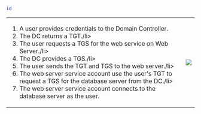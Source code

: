 ```bash
id
```

<table>
<tbody>
  <tr>
    <td>
    <ol>
    <li>A user provides credentials to the Domain Controller.</li>
    <li>The DC returns a TGT./li>
    <li>The user requests a TGS for the web service on Web Server./li>
    <li>The DC provides a TGS./li>
    <li>The user sends the TGT and TGS to the web server./li>
    <li>The web server service account use the user's TGT to request a TGS for the database server from the DC./li>
    <li>The web server service account connects to the database server as the user.</li>
    </ol>
    </td>
    <td><img style="float: right;" src="https://i.imgur.com/s5T5QSD.png"></td>
  </tr>
</tbody>
</table>




